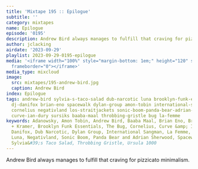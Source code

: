 ```yaml
---
title: 'Mixtape 195 :: Epilogue'
subtitle: ''
category: mixtapes
name: Epilogue
episode: '0195'
description: Andrew Bird always manages to fulfill that craving for pizzicato minimalism.
author: jclacking
airdate: '2023-09-29'
playlist: 2023-09-29-0195-epilogue
media: '<iframe width="100%" style="margin-bottom: 1em;" height="120" src="https://www.mixcloud.com/widget/iframe/?feed=%2Fthe-lacking-org%2Fbgwisb-195-epilogue%2F&hide_artwork=1&hide_cover=1&light=1"
  frameborder="0"></iframe>'
media_type: mixcloud
image:
  src: mixtapes/195-andrew-bird.jpg
  caption: Andrew Bird
index: Epilogue
tags: andrew-bird sylvia-s-taco-salad dub-narcotic luna brooklyn-funk-essentials adanowsky
  dj-danifox brian-eno spacewalk dylan-group amon-tobin international-sangman brittta-phillips-kramer
  cornelius negativland los-straitjackets sonic-boom-panda-bear-adrian-sherwood ursula-1000
  curve-ian-dury sursiks baaba-maal throbbing-gristle bug la-femme
keywords: Adanowsky, Amon Tobin, Andrew Bird, Baaba Maal, Brian Eno, Brittta Phillips
  + Kramer, Brooklyn Funk Essentials, The Bug, Cornelius, Curve &amp; Ian Dury, DJ
  Danifox, Dub Narcotic, Dylan Group, International Sangman, La Femme, Los Straitjackets,
  Luna, Negativland, Sonic Boom, Panda Bear and Adrian Sherwood, Spacewalk, The Sursiks,
  Sylvia&#39;s Taco Salad, Throbbing Gristle, Ursula 1000
---
```

Andrew Bird always manages to fulfill that craving for pizzicato minimalism.
